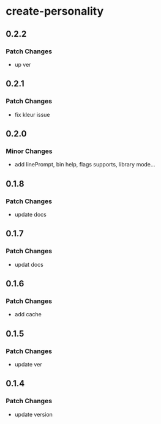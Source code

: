 # create-personality

## 0.2.2

### Patch Changes

- up ver

## 0.2.1

### Patch Changes

- fix kleur issue

## 0.2.0

### Minor Changes

- add linePrompt, bin help, flags supports, library mode...

## 0.1.8

### Patch Changes

- update docs

## 0.1.7

### Patch Changes

- updat docs

## 0.1.6

### Patch Changes

- add cache

## 0.1.5

### Patch Changes

- update ver

## 0.1.4

### Patch Changes

- update version
